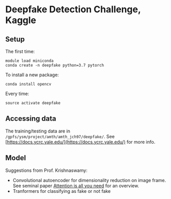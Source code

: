# Deepfake Detection Challenge, Kaggle

## Setup 

The first time:
```
module load miniconda
conda create -n deepfake python=3.7 pytorch
```

To install a new package:
```
conda install opencv
```

Every time:
```
source activate deepfake
```

## Accessing data
The training/testing data are in `/gpfs/ysm/project/amth/amth_jch97/deepfake/`. See [https://docs.ycrc.yale.edu/](https://docs.ycrc.yale.edu/) for more info.

## Model
Suggestions from Prof. Krishnaswamy:
* Convolutional autoencoder for dimensionality reduction on image frame. See seminal paper [Attention is all you need](https://arxiv.org/pdf/1706.03762.pdf) for an overview.
* Tranformers for classifying as fake or not fake




